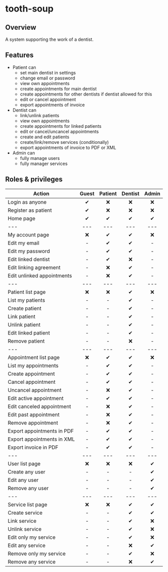 # tooth-soup

## Overview

A system supporting the work of a dentist.

## Features

- Patient can
  - set main dentist in settings
  - change email or password
  - view own appointments
  - create appointments for main dentist
  - create appointments for other dentists if dentist allowed for this
  - edit or cancel appointment
  - export appointments of invoice
- Dentist can
  - link/unlink patients
  - view own appointments
  - create appointments for linked patients
  - edit or cancel/uncancel appointments
  - create and edit patients
  - create/link/remove services (conditionally)
  - export appointments of invoice to PDF or XML
- Admin can
  - fully manage users
  - fully manager services

## Roles & privileges

Action | Guest | Patient | Dentist | Admin
--- | :---: | :---: | :---: | :---:
Login as anyone | ✔ | ❌ | ❌ | ❌
Register as patient | ✔ | ❌ | ❌ | ❌
Home page | ✔ | ✔ | ✔ | ✔
--- | --- | --- | --- | ---
My account page | ❌ | ✔ | ✔ | ❌
Edit my email | - | ✔ | ✔ | -
Edit my password | - | ✔ | ✔ | -
Edit linked dentist | - | ✔ | ❌ | -
Edit linking agreement | - | ❌ | ✔ | -
Edit unlinked appointments | - | ❌ | ✔ | -
--- | --- | --- | --- | ---
Patient list page | ❌ | ❌ | ✔ | ❌
List my patients | - | - | ✔ | -
Create patient | - | - | ✔ | -
Link patient | - | - | ✔ | -
Unlink patient | - | - | ✔ | -
Edit linked patient | - | - | ✔ | -
Remove patient | - | - | ❌ | -
--- | --- | --- | --- | ---
Appointment list page | ❌ | ✔ | ✔ | ❌
List my appointments | - | ✔ | ✔ | -
Create appointment | - | ✔ | ✔ | -
Cancel appointment | - | ✔ | ✔ | -
Uncancel appointment | - | ❌ | ✔ | -
Edit active appointment | - | ✔ | ✔ | -
Edit canceled appointment | - | ❌ | ✔ | -
Edit past appointment | - | ❌ | ✔ | -
Remove appointment | - | ❌ | ✔ | -
Export appointments in PDF | - | ✔ | ✔ | -
Export appointments in XML | - | ✔ | ✔ | -
Export invoice in PDF | - | ✔ | ✔ | -
--- | --- | --- | --- | ---
User list page | ❌ | ❌ | ❌ | ✔
Create any user | - | - | - | ✔
Edit any user | - | - | - | ✔
Remove any user | - | - | - | ✔
--- | --- | --- | --- | ---
Service list page | ❌ | ❌ | ✔ | ✔
Create service | - | - | ✔ | ✔
Link service | - | - | ✔ | ❌
Unlink service | - | - | ✔ | ❌
Edit only my service | - | - | ✔ | ❌
Edit any service | - | - | ❌ | ✔
Remove only my service | - | - | ✔ | ❌
Remove any service | - | - | ❌ | ✔